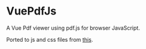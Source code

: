 # VuePdfJs
A Vue Pdf viewer using pdf.js for browser JavaScript.

Ported to js and css files from [this](https://github.com/rossta/vue-pdfjs-demo).
